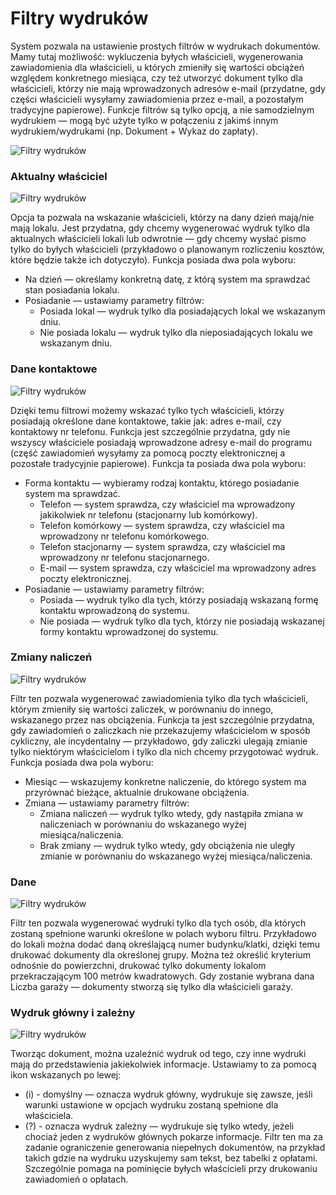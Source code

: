 # Filtry wydruków

System pozwala na ustawienie prostych filtrów w wydrukach dokumentów. Mamy tutaj możliwość: wykluczenia byłych właścicieli, wygenerowania zawiadomienia dla właścicieli, u których zmieniły się wartości obciążeń względem konkretnego miesiąca, czy też utworzyć dokument tylko dla właścicieli, którzy nie mają wprowadzonych adresów e-mail (przydatne, gdy części właścicieli wysyłamy zawiadomienia przez e-mail, a pozostałym tradycyjne papierowe). Funkcje filtrów są tylko opcją, a nie samodzielnym wydrukiem — mogą być użyte tylko w połączeniu z jakimś innym wydrukiem/wydrukami (np. Dokument + Wykaz do zapłaty).

![Filtry wydruków](filtrywydrukow.gif)

### Aktualny właściciel

![Filtry wydruków](filtr1.png)

Opcja ta pozwala na wskazanie właścicieli, którzy na dany dzień mają/nie mają lokalu. Jest przydatna, gdy chcemy wygenerować wydruk tylko dla aktualnych właścicieli lokali lub odwrotnie — gdy chcemy wysłać pismo tylko do byłych właścicieli (przykładowo o planowanym rozliczeniu kosztów, które będzie także ich dotyczyło). Funkcja posiada dwa pola wyboru:

- Na dzień — określamy konkretną datę, z którą system ma sprawdzać stan posiadania lokalu.
- Posiadanie — ustawiamy parametry filtrów:
  - Posiada lokal — wydruk tylko dla posiadających lokal we wskazanym dniu.
  - Nie posiada lokalu — wydruk tylko dla nieposiadających lokalu we wskazanym dniu.

### Dane kontaktowe

![Filtry wydruków](filtr2.png)

Dzięki temu filtrowi możemy wskazać tylko tych właścicieli, którzy posiadają określone dane kontaktowe, takie jak: adres e-mail, czy kontaktowy nr telefonu. Funkcja jest szczególnie przydatna, gdy nie wszyscy właściciele posiadają wprowadzone adresy e-mail do programu (część zawiadomień wysyłamy za pomocą poczty elektronicznej a pozostałe tradycyjnie papierowe). Funkcja ta posiada dwa pola wyboru:

- Forma kontaktu — wybieramy rodzaj kontaktu, którego posiadanie system ma sprawdzać.
  - Telefon — system sprawdza, czy właściciel ma wprowadzony jakikolwiek nr telefonu (stacjonarny lub komórkowy).
  - Telefon komórkowy — system sprawdza, czy właściciel ma wprowadzony nr telefonu komórkowego.
  - Telefon stacjonarny — system sprawdza, czy właściciel ma wprowadzony nr telefonu stacjonarnego.
  - E-mail — system sprawdza, czy właściciel ma wprowadzony adres poczty elektronicznej.
- Posiadanie — ustawiamy parametry filtrów:
  - Posiada — wydruk tylko dla tych, którzy posiadają wskazaną formę kontaktu wprowadzoną do systemu.
  - Nie posiada — wydruk tylko dla tych, którzy nie posiadają wskazanej formy kontaktu wprowadzonej do systemu.

### Zmiany naliczeń

![Filtry wydruków](filtr3.png)

Filtr ten pozwala wygenerować zawiadomienia tylko dla tych właścicieli, którym zmieniły się wartości zaliczek, w porównaniu do innego, wskazanego przez nas obciążenia. Funkcja ta jest szczególnie przydatna, gdy zawiadomień o zaliczkach nie przekazujemy właścicielom w sposób cykliczny, ale incydentalny — przykładowo, gdy zaliczki ulegają zmianie tylko niektórym właścicielom i tylko dla nich chcemy przygotować wydruk. Funkcja posiada dwa pola wyboru:

- Miesiąc — wskazujemy konkretne naliczenie, do którego system ma przyrównać bieżące, aktualnie drukowane obciążenia.
- Zmiana — ustawiamy parametry filtrów:
  - Zmiana naliczeń — wydruk tylko wtedy, gdy nastąpiła zmiana w naliczeniach w porównaniu do wskazanego wyżej miesiąca/naliczenia.
  - Brak zmiany — wydruk tylko wtedy, gdy obciążenia nie uległy zmianie w porównaniu do wskazanego wyżej miesiąca/naliczenia.

### Dane

![Filtry wydruków](filtr4.png)

Filtr ten pozwala wygenerować wydruki tylko dla tych osób, dla których zostaną spełnione warunki określone w polach wyboru filtru. Przykładowo do lokali można dodać daną określającą numer budynku/klatki, dzięki temu drukować dokumenty dla określonej grupy. Można też określić kryterium odnośnie do powierzchni, drukować tylko dokumenty lokalom przekraczającym 100 metrów kwadratowych. Gdy zostanie wybrana dana Liczba garaży — dokumenty stworzą się tylko dla właścicieli garaży.

### Wydruk główny i zależny

![Filtry wydruków](filtr5.png)


Tworząc dokument, można uzależnić wydruk od tego, czy inne wydruki mają do przedstawienia jakiekolwiek informacje. Ustawiamy to za pomocą ikon wskazanych po lewej:

- (i) - domyślny — oznacza wydruk główny, wydrukuje się zawsze, jeśli warunki ustawione w opcjach wydruku zostaną spełnione dla właściciela.
- (?) - oznacza wydruk zależny — wydrukuje się tylko wtedy, jeżeli chociaż jeden z wydruków głównych pokarze informacje.
Filtr ten ma za zadanie ograniczenie generowania niepełnych dokumentów, na przykład takich gdzie na wydruku uzyskujemy sam tekst, bez tabelki z opłatami. Szczególnie pomaga na pominięcie byłych właścicieli przy drukowaniu zawiadomień o opłatach.
